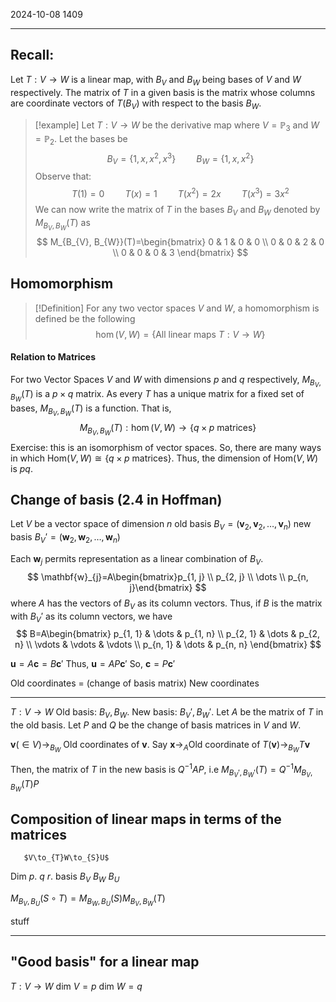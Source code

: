 2024-10-08
1409

---

## Recall:

Let $T:V\to W$ is a linear map, with $B_{V}$ and $B_{W}$ being bases of $V$ and $W$ respectively. The matrix of $T$ in a given basis is the matrix whose columns are coordinate vectors of $T(B_{V})$ with respect to the basis $B_{W}$.

> [!example]
> Let  $T : V \to W$ be  the derivative map where $V = \mathbb{P}_{3}$ and $W =\mathbb{P}_{2}$. Let the bases be
> $$B_{V} = \{ 1,x,x^2,x^3 \} \quad \quad B_{W} = \{ 1,x,x^2 \}$$
> Observe that:
> $$
>  T(1)  = 0 \quad\quad T(x) = 1 \quad\quad T(x^2) = 2x \quad\quad T(x^3) = 3x^2
> $$
> We can now write the matrix of $T$ in the bases $B_{V}$ and $B_{W}$ denoted by $M_{B_{V}, B_{W}}(T)$ as
> $$
> M_{B_{V}, B_{W}}(T)=\begin{bmatrix}
> 0 & 1 & 0 & 0 \\
> 0 & 0 & 2 & 0  \\
> 0 & 0 & 0 & 3
> \end{bmatrix}
> $$
 
## Homomorphism

> [!Definition]
>For any two vector spaces $V$ and $W$, a homomorphism is defined be the following
>$$
>\hom(V,W) = \{ \text{All linear maps} \ T: V \to W \}
>$$

#### Relation to Matrices

For two Vector Spaces $V$ and $W$ with dimensions $p$ and $q$ respectively, $M_{B_{V}, B_{W}}(T)$ is a $p \times q$ matrix.
As every $T$ has a unique matrix for a fixed set of bases,  $M_{B_{V}, B_{W}}(T)$ is a function. That is, 
$$M_{B_{V}, B_{W}}(T):\hom(V, W)\to \{ q\times p \text{ matrices} \}$$
Exercise: this is an isomorphism of vector spaces.
So, there are many ways in which $\text{Hom}(V, W)\cong \{ q\times p\text{ matrices} \}$.
Thus, the dimension of $\text{Hom}(V, W)$ is $pq$. 

## Change of basis (2.4 in Hoffman)

Let $V$ be a vector space of dimension $n$
old basis $B_{V}=(\mathbf{v}_{2}, \mathbf{v}_{2}, \dots, \mathbf{v}_{n})$
new basis $B_{V}'=(\mathbf{w}_{2}, \mathbf{w}_{2}, \dots, \mathbf{w}_{n})$

Each $\mathbf{w}_{j}$ permits representation as a linear combination of $B_{V}$.
$$
\mathbf{w}_{j}=A\begin{bmatrix}p_{1, j} \\
p_{2, j} \\
\dots \\
p_{n, j}\end{bmatrix}
$$
where $A$ has the vectors of $B_{V}$ as its column vectors.
Thus, if $B$ is the matrix with $B_{V}'$ as its column vectors, we have
$$
B=A\begin{bmatrix}
p_{1, 1} & \dots & p_{1, n} \\
p_{2, 1} & \dots & p_{2, n} \\
\vdots & \vdots & \vdots \\
p_{n, 1} & \dots & p_{n, n}
\end{bmatrix}
$$

$\mathbf{u}=A\mathbf{c}=B\mathbf{c}'$
Thus, $\mathbf{u}=AP\mathbf{c}'$
So, $\mathbf{c}=P\mathbf{c}'$


Old coordinates = (change of basis matrix) New coordinates


---

$T:V\to W$
Old basis: $B_{V}, B_{W}$.
New basis: $B_{V}', B_{W}'$.
Let $A$ be the matrix of $T$ in the old basis.
Let $P$ and $Q$ be the change of basis matrices in $V$ and $W$.

$\mathbf{v}(\in V)\to_{B_{W}}\text{ Old coordinates of }\mathbf{v}.\text{ Say }\mathbf{x}\to_{A}\text{Old coordinate of }T(\mathbf{v})\to_{B_{W}}T\mathbf{v}$

Then, the matrix of $T$ in the new basis is $Q^{-1}AP$, i.e
$M_{B_{V}',B_{W}'}(T)=Q^{-1}M_{B_{V},B_{W}}(T)P$


## Composition of linear maps in terms of the matrices

       $V\to_{T}W\to_{S}U$
Dim    $p$.           $q$          $r$.
basis  $B_{V}$        $B_{W}$      $B_{U}$

$M_{B_{V}, B_{U}}(S\circ T)=M_{B_{W}, B_{U}}(S)M_{B_{V}, B_{W}}(T)$


stuff


---
## "Good basis" for a linear map

$T:V\to W$
dim $V=p$
dim $W=q$

